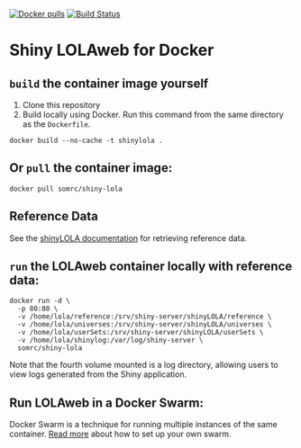 [![Docker pulls](https://img.shields.io/docker/pulls/databio/lolaweb.svg)](https://hub.docker.com/r/databio/lolaweb/) [![Build Status](https://travis-ci.org/databio/LOLAweb.svg?branch=master)](https://travis-ci.org/databio/LOLAweb)

# Shiny LOLAweb for Docker

## `build` the container image yourself

1. Clone this repository
2. Build locally using Docker. Run this command from the same directory as the `Dockerfile`.

```docker build --no-cache -t shinylola .```


## Or `pull` the container image:

```docker pull somrc/shiny-lola```


## Reference Data

See the [shinyLOLA documentation](https://github.com/databio/shinyLOLA) for retrieving reference data.


## `run` the LOLAweb container locally with reference data:

    docker run -d \
      -p 80:80 \
      -v /home/lola/reference:/srv/shiny-server/shinyLOLA/reference \
      -v /home/lola/universes:/srv/shiny-server/shinyLOLA/universes \
      -v /home/lola/userSets:/srv/shiny-server/shinyLOLA/userSets \
      -v /home/lola/shinylog:/var/log/shiny-server \
      somrc/shiny-lola

Note that the fourth volume mounted is a log directory, allowing users to view logs generated from the Shiny application.

## Run LOLAweb in a Docker Swarm:

Docker Swarm is a technique for running multiple instances of the same container. [Read more](swarm/README.md) about how to set up your own swarm.
